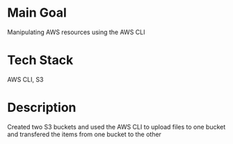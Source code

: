 Main Goal
=========
Manipulating AWS resources using the AWS CLI

Tech Stack
==========
AWS CLI, S3

Description
===========
Created two S3 buckets and used the AWS CLI to upload files to one bucket 
and transfered the items from one bucket to the other
